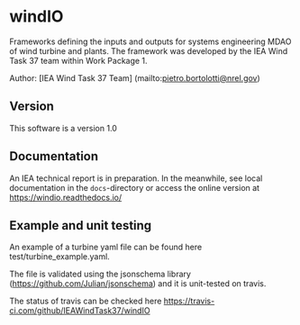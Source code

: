 # windIO

Frameworks defining the inputs and outputs for systems engineering MDAO of wind turbine and plants. The framework was developed by the IEA Wind Task 37 team within Work Package 1.

Author: [IEA Wind Task 37 Team] (mailto:pietro.bortolotti@nrel.gov)

## Version

This software is a version 1.0

## Documentation

An IEA technical report is in preparation. In the meanwhile, see local documentation in the `docs`-directory or access the online version at <https://windio.readthedocs.io/>

## Example and unit testing

An example of a turbine yaml file can be found here test/turbine_example.yaml.

The file is validated using the jsonschema library (https://github.com/Julian/jsonschema) and it is unit-tested on travis. 

The status of travis can be checked here https://travis-ci.com/github/IEAWindTask37/windIO

